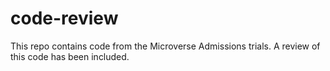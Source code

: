 # code-review
This repo contains code from the Microverse Admissions trials. A review of this code has been included.
